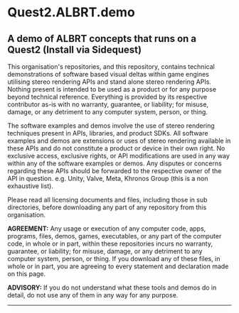 # Quest2.ALBRT.demo
A demo of ALBRT concepts that runs on a Quest2 (Install via Sidequest)
----

This organisation's repositories, and this repository, contains technical demonstrations of software based visual deltas within game engines utilising stereo rendering APIs and stand alone stereo rendering APIs. Nothing present is intended to be used as a product or for any purpose beyond technical reference. Everything is provided by its respective contributor as-is with no warranty, guarantee, or liability; for misuse, damage, or any detriment to any computer system, person, or thing.

The software examples and demos involve the use of stereo rendering techniques present in APIs, libraries, and product SDKs. All software examples and demos are extensions or uses of stereo rendering available in these APIs and do not constitute a product or device in their own right. No exclusive access, exclusive rights, or API modifications are used in any way within any of the software examples or demos. Any disputes or concerns regarding these APIs should be forwarded to the respective owner of the API in question. e.g. Unity, Valve, Meta, Khronos Group (this is a non exhaustive list).

Please read all licensing documents and files, including those in sub directories, before downloading any part of any repository from this organisation.

**AGREEMENT:** Any usage or execution of any computer code, apps, programs, files, demos, games, executables, or any part of the computer code, in whole or in part, within these repositories incurs no warranty, guarantee, or liability; for misuse, damage, or any detriment to any computer system, person, or thing. If you download any of these files, in whole or in part, you are agreeing to every statement and declaration made on this page.

**ADVISORY:** If you do not understand what these tools and demos do in detail, do not use any of them in any way for any purpose.

----
